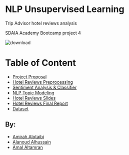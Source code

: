 # NLP Unsupervised Learning

Trip Advisor hotel reviews analysis

SDAIA Academy Bootcamp project 4

![download](https://user-images.githubusercontent.com/90132938/146420954-06041ca8-ceb7-4a34-8e98-1a6bf6dabdb7.png)

# Table of Content
- [Project Proposal](https://github.com/amal2121/NLP_Unsupervised_Learning/blob/main/Project%20Proposal.md)
- [Hotel Reviews Preprocessing](https://github.com/amal2121/NLP_Unsupervised_Learning/blob/main/Trip%20Advisor%20Hotel%20_Preprocessing.ipynb)
- [Sentiment Analysis & Classifier](https://github.com/amal2121/NLP_Unsupervised_Learning/blob/main/NLP_Sentiment%20Analysis%20%26%20Classifier..ipynb)
- [NLP Topic Modeling](https://github.com/amal2121/NLP_Unsupervised_Learning/blob/main/NLP%20Topic%20Modeling%20T5.ipynb)
- [Hotel Reviews Slides](https://github.com/amal2121/NLP_Unsupervised_Learning/blob/main/NLP1.pdf)
- [Hotel Reviews Final Report](https://github.com/amal2121/NLP_Unsupervised_Learning/blob/main/Trip%20Advisor%20Hotel%20Reviews%20Final_Report.pdf)
- [Dataset](https://github.com/amal2121/NLP_Unsupervised_Learning/blob/main/tripadvisor_hotel_reviews%20(1).csv)


## By:
- [Amirah Alotaibi](https://github.com/amirahSaad)
- [Alanoud Alhussain](https://github.com/Alanoud-Aziz)
- [Amal Altamran](https://github.com/amal2121)

